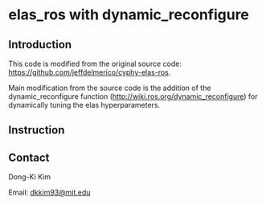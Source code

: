 # elas_ros with dynamic_reconfigure

## Introduction
This code is modified from the original source code: https://github.com/jeffdelmerico/cyphy-elas-ros.

Main modification from the source code is the addition of the dynamic_reconfigure function (http://wiki.ros.org/dynamic_reconfigure) for dynamically tuning the elas hyperparameters. 

## Instruction

## Contact
Dong-Ki Kim

Email: dkkim93@mit.edu
